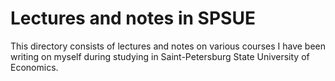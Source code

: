 # Lectures and notes in SPSUE

This directory consists of lectures and notes on various courses I have been writing on myself during studying 
in Saint-Petersburg State University of Economics.

